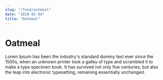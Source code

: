 ```yaml
---
slug: "/food/oatmeal"
date: "2019-05-04"
title: "Oatmeal"
---
```

# Oatmeal

Lorem Ipsum has been the industry's standard dummy text ever since the 1500s, when an unknown printer took a galley of type and scrambled it to make a type specimen book. It has survived not only five centuries, but also the leap into electronic typesetting, remaining essentially unchanged.